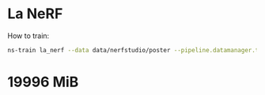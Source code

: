 # La NeRF

How to train:
```bash
ns-train la_nerf --data data/nerfstudio/poster --pipeline.datamanager.train-num-rays-per-batch 2048
```
# 19996 MiB